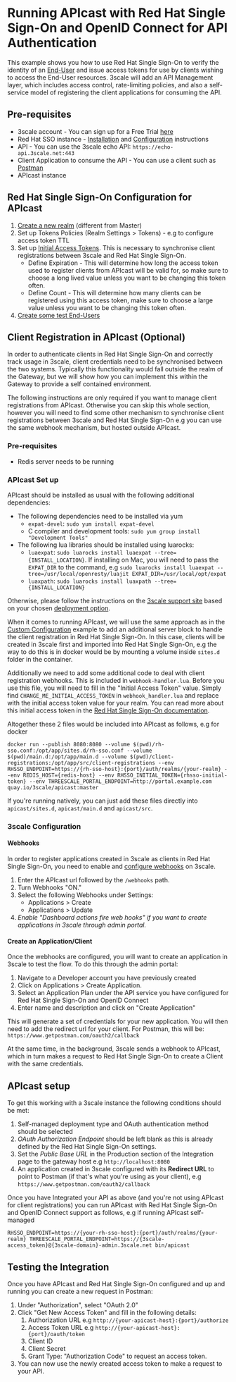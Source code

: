# Running APIcast with Red Hat Single Sign-On and OpenID Connect for API Authentication

This example shows you how to use Red Hat Single Sign-On to verify the identity of an [End-User](https://openid.net/specs/openid-connect-core-1_0.html#Terminology) and issue access tokens for use by clients wishing to access the End-User resources. 3scale will add an API Management layer, which includes access control, rate-limiting policies, and also a self-service model of registering the client applications for consuming the API.

## Pre-requisites

- 3scale account - You can sign up for a Free Trial [here](https://www.3scale.net/signup/)
- Red Hat SSO instance - [Installation](https://access.redhat.com/documentation/en-us/red_hat_single_sign-on/7.0/html-single/server_installation_and_configuration_guide/) and [Configuration](https://access.redhat.com/documentation/en-us/red_hat_single_sign-on/7.0/html/getting_started_guide/) instructions
- API - You can use the 3scale echo API: `https://echo-api.3scale.net:443`
- Client Application to consume the API - You can use a client such as [Postman](https://www.getpostman.com/)
- APIcast instance

## Red Hat Single Sign-On Configuration for APIcast

1. [Create a new realm](https://access.redhat.com/documentation/en-us/red_hat_single_sign-on/7.0/html/getting_started_guide/create_a_realm_and_user#create-realm) (different from Master)
2. Set up Tokens Policies (Realm Settings > Tokens) - e.g to configure access token TTL
3. Set up [Initial Access Tokens](https://access.redhat.com/documentation/en-us/red_hat_single_sign-on/7.0/html/securing_applications_and_services_guide/client_registration). This is necessary to synchronise client registrations between 3scale and Red Hat Single Sign-On.
    - Define Expiration - This will determine how long the access token used to register clients from APIcast will be valid for, so make sure to choose a long lived value unless you want to be changing this token often.
    - Define Count - This will determine how many clients can be registered using this access token, make sure to choose a large value unless you want to be changing this token often.
4. [Create some test End-Users](https://access.redhat.com/documentation/en-us/red_hat_single_sign-on/7.0/html/getting_started_guide/create_a_realm_and_user#create-new-user)

## Client Registration in APIcast (Optional)

In order to authenticate clients in Red Hat Single Sign-On and correctly track usage in 3scale, client credentials need to be synchronised between the two systems. Typically this functionality would fall outside the realm of the Gateway, but we will show how you can implement this within the Gateway to provide a self contained environment.

The following instructions are only required if you want to manage client registrations from APIcast. Otherwise you can skip this whole section, however you will need to find some other mechanism to synchronise client registrations between 3scale and Red Hat Single Sign-On e.g you can use the same webhook mechanism, but hosted outside APIcast.

### Pre-requisites

- Redis server needs to be running

### APIcast Set up

APIcast should be installed as usual with the following additional dependencies:

- The following dependencies need to be installed via yum
    - `expat-devel`: `sudo yum install expat-devel`
    - C compiler and development tools: `sudo yum group install "Development Tools"`
- The following lua libraries should be installed using luarocks: 
    - `luaexpat`: `sudo luarocks install luaexpat --tree={INSTALL_LOCATION}`. If installing on Mac, you will need to pass the `EXPAT_DIR` to the command, e.g `sudo luarocks install luaexpat --tree=/usr/local/openresty/luajit EXPAT_DIR=/usr/local/opt/expat`
    - `luaxpath`: `sudo luarocks install luaxpath --tree={INSTALL_LOCATION}`

Otherwise, please follow the instructions on the [3scale support site](https://support.3scale.net) based on your chosen [deployment option](https://support.3scale.net/docs/deployment-options/apicast-overview).

When it comes to running APIcast, we will use the same approach as in the [Custom Configuration](../custom-config) example to add an additional server block to handle the client registration in Red Hat Single Sign-On. In this case, clients will be created in 3scale first and imported into Red Hat Single Sign-On, e.g the way to do this is in docker would be by mounting a volume inside `sites.d` folder in the container.

Additionally we need to add some additional code to deal with client registration webhooks. This is included in `webhook-handler.lua`. Before you use this file, you will need to fill in the "Initial Access Token" value. Simply find `CHANGE_ME_INITIAL_ACCESS_TOKEN` in `webhook_handler.lua` and replace with the initial access token value for your realm. You can read more about this initial access token in the [Red Hat Single Sign-On documentation](https://access.redhat.com/documentation/en-us/red_hat_single_sign-on/7.0/html/securing_applications_and_services_guide/client_registration#initial_access_token).

Altogether these 2 files would be included into APIcast as follows, e.g for docker 

```shell
docker run --publish 8080:8080 --volume $(pwd)/rh-sso.conf:/opt/app/sites.d/rh-sso.conf --volume $(pwd)/main.d:/opt/app/main.d --volume $(pwd)/client-registrations:/opt/app/src/client-registrations --env RHSSO_ENDPOINT=https://{rh-sso-host}:{port}/auth/realms/{your-realm} --env REDIS_HOST={redis-host} --env RHSSO_INITIAL_TOKEN={rhsso-initial-token} --env THREESCALE_PORTAL_ENDPOINT=http://portal.example.com quay.io/3scale/apicast:master
```

If you're running natively, you can just add these files directly into `apicast/sites.d`, `apicast/main.d` and `apicast/src`.

### 3scale Configuration

#### Webhooks
In order to register applications created in 3scale as clients in Red Hat Single Sign-On, you need to enable and [configure webhooks](https://support.3scale.net/docs/api-bizops/webhooks) on 3scale.

1. Enter the APIcast url followed by the `/webhooks` path. 
2. Turn Webhooks "ON."
3. Select the following Webhooks under Settings:
    - Applications > Create
    - Applications > Update
4. _Enable "Dashboard actions fire web hooks" if you want to create applications in 3scale through admin portal._

#### Create an Application/Client

Once the webhooks are configured, you will want to create an application in 3scale to test the flow. To do this through the admin portal:

1. Navigate to a Developer account you have previously created
2. Click on Applications > Create Application.
3. Select an Application Plan under the API service you have configured for Red Hat Single Sign-On and OpenID Connect 
4. Enter name and description and click on "Create Application"

This will generate a set of credentials for your new application. You will then need to add the redirect url for your client. For Postman, this will be: `https://www.getpostman.com/oauth2/callback` 

At the same time, in the background, 3scale sends a webhook to APIcast, which in turn makes a request to Red Hat Single Sign-On to create a Client with the same credentials. 

## APIcast setup

To get this working with a 3scale instance the following conditions should be met:

1. Self-managed deployment type and OAuth authentication method should be selected
2. *OAuth Authorization Endpoint* should be left blank as this is already defined by the Red Hat Single Sign-On settings.
3. Set the *Public Base URL* in the Production section of the Integration page to the gateway host e.g `http://localhost:8080`
4. An application created in 3scale configured with its **Redirect URL** to point to Postman (if that's what you're using as your client), e.g `https://www.getpostman.com/oauth2/callback` 

Once you have Integrated your API as above (and you're not using APIcast for client registrations) you can run APIcast with Red Hat Single Sign-On and OpenID Connect support as follows, e.g if running APIcast self-managed

`RHSSO_ENDPOINT=https://{your-rh-sso-host}:{port}/auth/realms/{your-realm} THREESCALE_PORTAL_ENDPOINT=https://{3scale-access_token}@{3scale-domain}-admin.3scale.net bin/apicast`

## Testing the Integration

Once you have APIcast and Red Hat Single Sign-On configured and up and running you can create a new request in Postman:

1. Under "Authorization", select "OAuth 2.0" 
2. Click "Get New Access Token" and fill in the following details: 
    1. Authorization URL e.g `http://{your-apicast-host}:{port}/authorize`
    2. Access Token URL e.g `http://{your-apicast-host}:{port}/oauth/token`
    3. Client ID
    4. Client Secret
    5. Grant Type: "Authorization Code"
to request an access token. 
3. You can now use the newly created access token to make a request to your API. 


